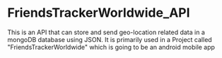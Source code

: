 # FriendsTrackerWorldwide_API
This is an API that can store and send geo-location related data in a mongoDB database using JSON. It is primarily used in a Project called "FriendsTrackerWorldwide" which is going to be an android mobile app
